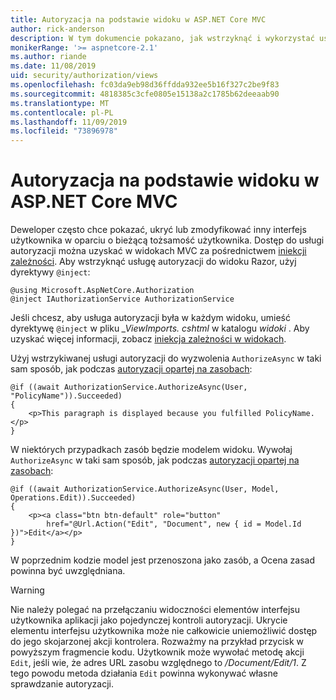 ```yaml
---
title: Autoryzacja na podstawie widoku w ASP.NET Core MVC
author: rick-anderson
description: W tym dokumencie pokazano, jak wstrzyknąć i wykorzystać usługę autoryzacji wewnątrz widoku ASP.NET Core Razor.
monikerRange: '>= aspnetcore-2.1'
ms.author: riande
ms.date: 11/08/2019
uid: security/authorization/views
ms.openlocfilehash: fc03da9eb98d36ffdda932ee5b16f327c2be9f83
ms.sourcegitcommit: 4818385c3cfe0805e15138a2c1785b62deeaab90
ms.translationtype: MT
ms.contentlocale: pl-PL
ms.lasthandoff: 11/09/2019
ms.locfileid: "73896978"
---
```

# <a name="view-based-authorization-in-aspnet-core-mvc"></a>Autoryzacja na podstawie widoku w ASP.NET Core MVC

Deweloper często chce pokazać, ukryć lub zmodyfikować inny interfejs użytkownika w oparciu o bieżącą tożsamość użytkownika. Dostęp do usługi autoryzacji można uzyskać w widokach MVC za pośrednictwem [iniekcji zależności](xref:fundamentals/dependency-injection). Aby wstrzyknąć usługę autoryzacji do widoku Razor, użyj dyrektywy `@inject`:

```cshtml
@using Microsoft.AspNetCore.Authorization
@inject IAuthorizationService AuthorizationService
```

Jeśli chcesz, aby usługa autoryzacji była w każdym widoku, umieść dyrektywę `@inject` w pliku *_ViewImports. cshtml* w katalogu *widoki* . Aby uzyskać więcej informacji, zobacz [iniekcja zależności w widokach](xref:mvc/views/dependency-injection).

Użyj wstrzykiwanej usługi autoryzacji do wyzwolenia `AuthorizeAsync` w taki sam sposób, jak podczas [autoryzacji opartej na zasobach](xref:security/authorization/resourcebased#security-authorization-resource-based-imperative):

```cshtml
@if ((await AuthorizationService.AuthorizeAsync(User, "PolicyName")).Succeeded)
{
    <p>This paragraph is displayed because you fulfilled PolicyName.</p>
}
```

W niektórych przypadkach zasób będzie modelem widoku. Wywołaj `AuthorizeAsync` w taki sam sposób, jak podczas [autoryzacji opartej na zasobach](xref:security/authorization/resourcebased#security-authorization-resource-based-imperative):

```cshtml
@if ((await AuthorizationService.AuthorizeAsync(User, Model, Operations.Edit)).Succeeded)
{
    <p><a class="btn btn-default" role="button"
        href="@Url.Action("Edit", "Document", new { id = Model.Id })">Edit</a></p>
}
```

W poprzednim kodzie model jest przenoszona jako zasób, a Ocena zasad powinna być uwzględniana.

> [!WARNING]
> Nie należy polegać na przełączaniu widoczności elementów interfejsu użytkownika aplikacji jako pojedynczej kontroli autoryzacji. Ukrycie elementu interfejsu użytkownika może nie całkowicie uniemożliwić dostęp do jego skojarzonej akcji kontrolera. Rozważmy na przykład przycisk w powyższym fragmencie kodu. Użytkownik może wywołać metodę akcji `Edit`, jeśli wie, że adres URL zasobu względnego to */Document/Edit/1*. Z tego powodu metoda działania `Edit` powinna wykonywać własne sprawdzanie autoryzacji.
